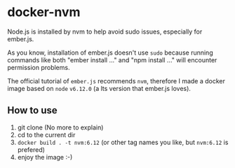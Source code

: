 # docker-nvm
Node.js is installed by nvm to help avoid sudo issues, especially for ember.js.

As you know, installation of ember.js doesn't use `sudo` because running commands like both "ember install ..." and "npm install ..." will encounter permission problems.

The official tutorial of `ember.js` recommends `nvm`, therefore I made a docker image based on `node` `v6.12.0` (a lts version that ember.js loves).

## How to use
1. git clone (No more to explain)
2. cd to the current dir
3. `docker build . -t nvm:6.12` (or other tag names you like, but `nvm:6.12` is prefered)
4. enjoy the image :-)
